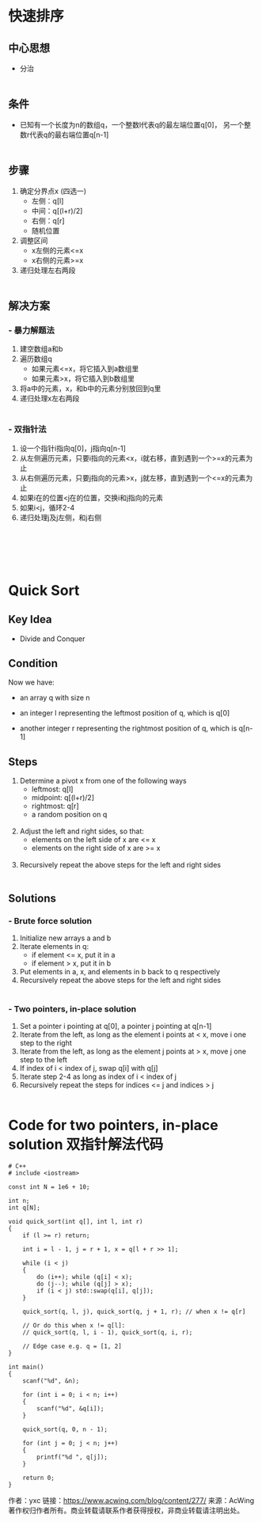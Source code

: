 # 快速排序
## 中心思想
- 分治
<br></br>

## 条件
- 已知有一个长度为n的数组q，一个整数l代表q的最左端位置q[0]， 另一个整数r代表q的最右端位置q[n-1]
<br></br>

## 步骤

1. 确定分界点x (四选一)
    - 左侧：q[l]
    - 中间：q[(l+r)/2]
    - 右侧：q[r]
    - 随机位置
2. 调整区间
    - x左侧的元素<=x
    - x右侧的元素>=x
3. 递归处理左右两段
<br></br>

## 解决方案
### - 暴力解题法
1. 建空数组a和b
2. 遍历数组q
    - 如果元素<=x，将它插入到a数组里
    - 如果元素>x，将它插入到b数组里
3. 将a中的元素，x，和b中的元素分别放回到q里
4. 递归处理x左右两段
<br></br>

### - 双指针法
1. 设一个指针i指向q[0]，j指向q[n-1]
2. 从左侧遍历元素，只要i指向的元素<x，i就右移，直到遇到一个>=x的元素为止
3. 从右侧遍历元素，只要j指向的元素>x，j就左移，直到遇到一个<=x的元素为止
4. 如果i在的位置<j在的位置，交换i和j指向的元素
5. 如果i<j，循环2-4
6. 递归处理j及j左侧，和j右侧





<br></br><br></br>

# Quick Sort

## Key Idea
- Divide and Conquer


## Condition

Now we have:
- an array q with size n

- an integer l representing the leftmost position of q, which is q[0]

- another integer r representing the rightmost position of q, which is q[n-1]


## Steps

1. Determine a pivot x from one of the following ways
    - leftmost: q[l]
    - midpoint: q[(l+r)/2]
    - rightmost: q[r]
    - a random position on q
<br></br>
2. Adjust the left and right sides, so that:
    - elements on the left side of x are <= x
    - elements on the right side of x are >= x
<br></br>
3. Recursively repeat the above steps for the left and right sides
<br></br>

## Solutions
### - Brute force solution
1. Initialize new arrays a and b
2. Iterate elements in q:
    - if element <= x, put it in a
    - if element > x, put it in b
3. Put elements in a, x, and elements in b back to q respectively
4. Recursively repeat the above steps for the left and right sides
<br></br>

### - Two pointers, in-place solution
1. Set a pointer i pointing at q[0], a pointer j pointing at q[n-1]
2. Iterate from the left, as long as the element i points at < x, move i one step to the right
3. Iterate from the left, as long as the element j points at > x, move j
one step to the left
4. If index of i < index of j, swap q[i] with q[j]
5. Iterate step 2-4 as long as index of i < index of j
6. Recursively repeat the steps for indices <= j and indices > j
<br></br>


# Code for two pointers, in-place solution 双指针解法代码
    # C++
    # include <iostream>

    const int N = 1e6 + 10;

    int n;
    int q[N];

    void quick_sort(int q[], int l, int r)
    {
        if (l >= r) return;
        
        int i = l - 1, j = r + 1, x = q[l + r >> 1];
        
        while (i < j)
        {
            do (i++); while (q[i] < x);
            do (j--); while (q[j] > x);
            if (i < j) std::swap(q[i], q[j]);
        }
        
        quick_sort(q, l, j), quick_sort(q, j + 1, r); // when x != q[r]
        
        // Or do this when x != q[l]:
        // quick_sort(q, l, i - 1), quick_sort(q, i, r);
        
        // Edge case e.g. q = [1, 2]
    }

    int main()
    {
        scanf("%d", &n);
        
        for (int i = 0; i < n; i++)
        {
            scanf("%d", &q[i]);
        }
        
        quick_sort(q, 0, n - 1);
        
        for (int j = 0; j < n; j++)
        {
            printf("%d ", q[j]);
        }
        
        return 0;
    }

作者：yxc
链接：https://www.acwing.com/blog/content/277/
来源：AcWing
著作权归作者所有。商业转载请联系作者获得授权，非商业转载请注明出处。